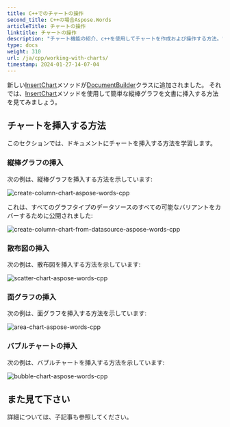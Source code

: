 ```yaml
---
title: C++でのチャートの操作
second_title: C++の場合Aspose.Words
articleTitle: チャートの操作
linktitle: チャートの操作
description: "チャート機能の紹介、c++を使用してチャートを作成および操作する方法。"
type: docs
weight: 310
url: /ja/cpp/working-with-charts/
timestamp: 2024-01-27-14-07-04
---
```


新しい[InsertChart](https://reference.aspose.com/words/cpp/aspose.words/documentbuilder/insertchart/)メソッドが[DocumentBuilder](https://reference.aspose.com/words/cpp/aspose.words/documentbuilder/)クラスに追加されました。 それでは、[InsertChart](https://reference.aspose.com/words/cpp/aspose.words/documentbuilder/insertchart/)メソッドを使用して簡単な縦棒グラフを文書に挿入する方法を見てみましょう。

## チャートを挿入する方法

このセクションでは、ドキュメントにチャートを挿入する方法を学習します。

### 縦棒グラフの挿入

次の例は、縦棒グラフを挿入する方法を示しています:

![create-column-chart-aspose-words-cpp](working-with-charts-1.png)

これは、すべてのグラフタイプのデータソースのすべての可能なバリアントをカバーするために公開されました:

![create-column-chart-from-datasource-aspose-words-cpp](working-with-charts-2.png)

### 散布図の挿入

次の例は、散布図を挿入する方法を示しています:

![scatter-chart-aspose-words-cpp](working-with-charts-3.png)

### 面グラフの挿入

次の例は、面グラフを挿入する方法を示しています:

![area-chart-aspose-words-cpp](working-with-charts-4.png)

### バブルチャートの挿入

次の例は、バブルチャートを挿入する方法を示しています:

![bubble-chart-aspose-words-cpp](working-with-charts-5.png)

## また見て下さい

詳細については、子記事も参照してください。
